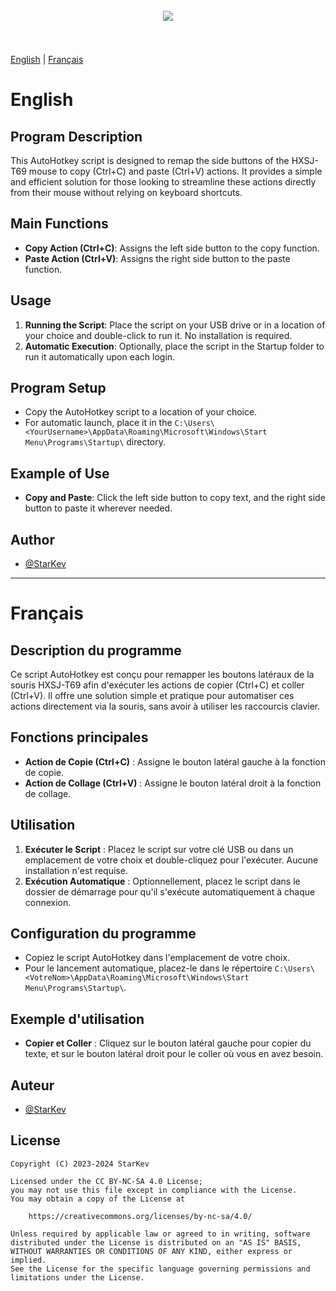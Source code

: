 <h1 align="center">
<br>
<a href="https://github.com/StarKev"><img src="sources/HXSJ-T69-QuickCopy.ico"></a>
<br>

<br>
</h1>

[English](#english) | [Français](#français)

# English

## Program Description

This AutoHotkey script is designed to remap the side buttons of the HXSJ-T69 mouse to copy (Ctrl+C) and paste (Ctrl+V) actions. It provides a simple and efficient solution for those looking to streamline these actions directly from their mouse without relying on keyboard shortcuts.

## Main Functions

- **Copy Action (Ctrl+C)**: Assigns the left side button to the copy function.
- **Paste Action (Ctrl+V)**: Assigns the right side button to the paste function.

## Usage

1. **Running the Script**: Place the script on your USB drive or in a location of your choice and double-click to run it. No installation is required.
2. **Automatic Execution**: Optionally, place the script in the Startup folder to run it automatically upon each login.

## Program Setup

- Copy the AutoHotkey script to a location of your choice.
- For automatic launch, place it in the `C:\Users\<YourUsername>\AppData\Roaming\Microsoft\Windows\Start Menu\Programs\Startup\` directory.

## Example of Use

- **Copy and Paste**: Click the left side button to copy text, and the right side button to paste it wherever needed.

## Author

- [@StarKev](https://github.com/StarKev)

---

# Français

## Description du programme

Ce script AutoHotkey est conçu pour remapper les boutons latéraux de la souris HXSJ-T69 afin d'exécuter les actions de copier (Ctrl+C) et coller (Ctrl+V). Il offre une solution simple et pratique pour automatiser ces actions directement via la souris, sans avoir à utiliser les raccourcis clavier.

## Fonctions principales

- **Action de Copie (Ctrl+C)** : Assigne le bouton latéral gauche à la fonction de copie.
- **Action de Collage (Ctrl+V)** : Assigne le bouton latéral droit à la fonction de collage.

## Utilisation

1. **Exécuter le Script** : Placez le script sur votre clé USB ou dans un emplacement de votre choix et double-cliquez pour l'exécuter. Aucune installation n'est requise.
2. **Exécution Automatique** : Optionnellement, placez le script dans le dossier de démarrage pour qu'il s'exécute automatiquement à chaque connexion.

## Configuration du programme

- Copiez le script AutoHotkey dans l'emplacement de votre choix.
- Pour le lancement automatique, placez-le dans le répertoire `C:\Users\<VotreNom>\AppData\Roaming\Microsoft\Windows\Start Menu\Programs\Startup\`.

## Exemple d'utilisation

- **Copier et Coller** : Cliquez sur le bouton latéral gauche pour copier du texte, et sur le bouton latéral droit pour le coller où vous en avez besoin.

## Auteur

- [@StarKev](https://github.com/StarKev)

## License

```text
Copyright (C) 2023-2024 StarKev

Licensed under the CC BY-NC-SA 4.0 License;
you may not use this file except in compliance with the License.
You may obtain a copy of the License at

    https://creativecommons.org/licenses/by-nc-sa/4.0/

Unless required by applicable law or agreed to in writing, software
distributed under the License is distributed on an "AS IS" BASIS,
WITHOUT WARRANTIES OR CONDITIONS OF ANY KIND, either express or implied.
See the License for the specific language governing permissions and
limitations under the License.
